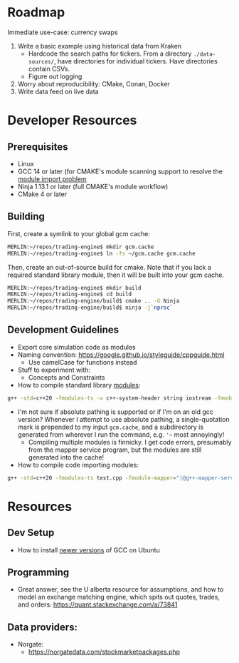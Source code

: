# Roadmap
Immediate use-case: currency swaps
1. Write a basic example using historical data from Kraken
    - Hardcode the search paths for tickers. From a directory `./data-sources/`, have directories
      for individual tickers. Have directories contain CSVs.
    - Figure out logging
2. Worry about reproducibility: CMake, Conan, Docker
3. Write data feed on live data
# Developer Resources
## Prerequisites
* Linux
* GCC 14 or later (for CMAKE's module scanning support to resolve the 
[module import problem](https://www.youtube.com/watch?v=7WK42YSfE9s)
* Ninja 1.13.1 or later (full CMAKE's module workflow)
* CMake 4 or later

## Building
First, create a symlink to your global gcm cache:
```bash
MERLIN:~/repos/trading-engine$ mkdir gcm.cache
MERLIN:~/repos/trading-engine$ ln -fs ~/gcm.cache gcm.cache
```
Then, create an out-of-source build for cmake. Note that if you lack a required
standard library module, then it will be built into your gcm cache.
```bash
MERLIN:~/repos/trading-engine$ mkdir build
MERLIN:~/repos/trading-engine$ cd build
MERLIN:~/repos/trading-engine/build$ cmake .. -G Ninja
MERLIN:~/repos/trading-engine/build$ ninja -j`nproc`
```
## Development Guidelines
* Export core simulation code as modules
* Naming convention:
https://google.github.io/styleguide/cppguide.html
    - Use camelCase for functions instead
* Stuff to experiment with:
    - Concepts and Constraints
* How to compile standard library [modules](https://gcc.gnu.org/onlinedocs/gcc/C_002b_002b-Modules.html):
```bash
g++ -std=c++20 -fmodules-ts -x c++-system-header string iostream -fmodule-mapper="|@g++-mapper-server -r./gcm.cache"
```
* I'm not sure if absolute pathing is supported or if I'm on an old gcc version? Whenever I 
attempt to use absolute pathing, a single-quotation mark is prepended to my input `gcm.cache`, and
a subdirectory is generated from wherever I run the command, e.g. `'~` most annoyingly!
    * Compiling multiple modules is finnicky. I get code errors, presumably from the mapper service
program, but the modules are still generated into the cache!
* How to compile code importing modules:
```bash
g++ -std=c++20 -fmodules-ts test.cpp -fmodule-mapper="|@g++-mapper-server -r./gcm.cache"
```

# Resources
## Dev Setup
* How to install [newer versions](https://www.dedicatedcore.com/blog/install-gcc-compiler-ubuntu/)
of GCC on Ubuntu
## Programming
* Great answer, see the U alberta resource for assumptions, and how to model an exchange matching
engine, which spits out quotes, trades, and orders:
    https://quant.stackexchange.com/a/73841
## Data providers:
* Norgate:
    - https://norgatedata.com/stockmarketpackages.php
